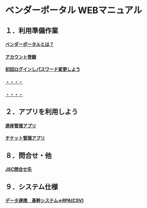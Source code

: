 # ベンダーポータル WEBマニュアル

## １．利用準備作業 

#### [ベンダーポータルとは？](https://github.com/ShopChannelIT/Vendor-Portal/blob/main/%E3%83%99%E3%83%B3%E3%83%80%E3%83%BC%E3%83%9D%E3%83%BC%E3%82%BF%E3%83%AB%E3%81%A8%E3%81%AF%EF%BC%9F.md)

#### [アカウント登録](Security/Secure-AzureAD.md)

#### [初回ログインしパスワード変更しよう](https://github.com/ShopChannelIT/Vendor-Portal/blob/main/%EF%BC%91%EF%BC%8E%E5%88%A9%E7%94%A8%E6%BA%96%E5%82%99%E4%BD%9C%E6%A5%AD) 

#### [・・・・](Security/Service-Account-Best-Practice.md)

#### [・・・・](Security/Block-Legacy-Auth.md)  

## ２．アプリを利用しよう

#### [進捗管理アプリ](ADFS/Goodbye-ADFS.md)

#### [チケット管理アプリ](ADFS/ADFS-Config-Dump.md)

## ８．問合せ・他

#### [JSC問合せ先](https://github.com/ShopChannelIT/Vendor-Portal/blob/main/JSC%E5%95%8F%E5%90%88%E3%81%9B%E5%85%88.md)


## ９．システム仕様

#### [データ連携　基幹システム⇒RPA(CSV)](https://github.com/ShopChannelIT/Vendor-Portal/blob/main/9.%E3%82%B7%E3%82%B9%E3%83%86%E3%83%A0%E4%BB%95%E6%A7%98.md)
